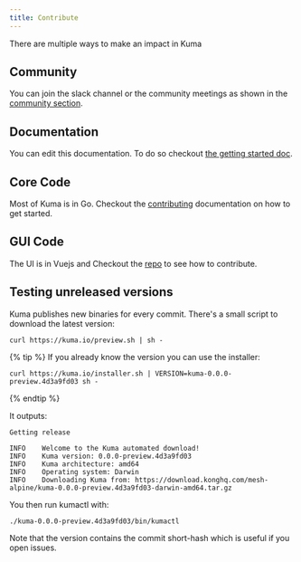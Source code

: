 ```yaml
---
title: Contribute
---
```


There are multiple ways to make an impact in Kuma

## Community

You can join the slack channel or the community meetings as shown in the [community section](/community).

## Documentation

You can edit this documentation. To do so checkout [the getting started doc](https://github.com/kumahq/kuma-website/blob/master/CONTRIBUTING.md).

## Core Code

Most of Kuma is in Go. Checkout the [contributing](https://github.com/kumahq/kuma/blob/master/CONTRIBUTING.md) documentation on how to get started.

## GUI Code

The UI is in Vuejs and Checkout the [repo](https://github.com/kumahq/kuma/blob/master/DEVELOPER.md) to see how to contribute.

## Testing unreleased versions

Kuma publishes new binaries for every commit.
There's a small script to download the latest version:

```shell
curl https://kuma.io/preview.sh | sh -
```

{% tip %}
If you already know the version you can use the installer:
```shell
curl https://kuma.io/installer.sh | VERSION=kuma-0.0.0-preview.4d3a9fd03 sh -
```
{% endtip %}

It outputs:

```shell
Getting release

INFO	Welcome to the Kuma automated download!
INFO	Kuma version: 0.0.0-preview.4d3a9fd03
INFO	Kuma architecture: amd64
INFO	Operating system: Darwin
INFO	Downloading Kuma from: https://download.konghq.com/mesh-alpine/kuma-0.0.0-preview.4d3a9fd03-darwin-amd64.tar.gz
```

You then run kumactl with:

```shell
./kuma-0.0.0-preview.4d3a9fd03/bin/kumactl
```

Note that the version contains the commit short-hash which is useful if you open issues.
